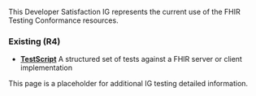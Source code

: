 
<p>This Developer Satisfaction IG represents the current use of the FHIR Testing Conformance resources.</p>

### Existing (R4)

* <strong>[TestScript](http://hl7.org/fhir/R4/testscript.html)</strong>  A structured set of tests against a FHIR server or client implementation

<p></p>
<p>This page is a placeholder for additional IG testing detailed information.</p>
